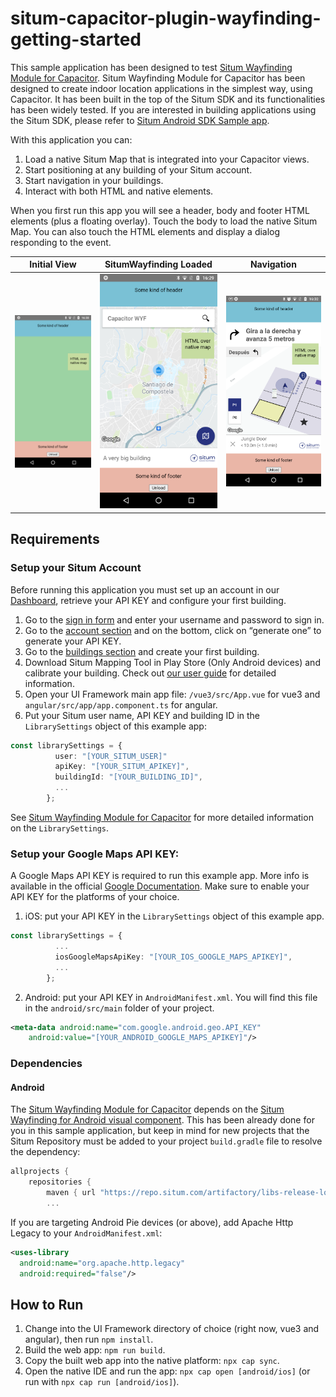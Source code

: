 # situm-capacitor-plugin-wayfinding-getting-started

This sample application has been designed to test [Situm Wayfinding Module for Capacitor](https://github.com/situmtech/situm-capacitor-plugin-wayfinding). Situm Wayfinding Module for Capacitor has been designed to create indoor location applications in the simplest way, using Capacitor. It has been built in the top of the Situm SDK and its functionalities has been widely tested. If you are interested in building applications using the Situm SDK, please refer to [Situm Android SDK Sample app](https://github.com/situmtech/situm-android-getting-started).

With this application you can:

1. Load a native Situm Map that is integrated into your Capacitor views.
2. Start positioning at any building of your Situm account.
3. Start navigation in your buildings.
4. Interact with both HTML and native elements.

When you first run this app you will see a header, body and footer HTML elements (plus a floating overlay).
Touch the body to load the native Situm Map.
You can also touch the HTML elements and display a dialog responding to the event.

Initial View               | SitumWayfinding Loaded     | Navigation
:-------------------------:|:-------------------------: |:-------------------------:
![Initial View](images/wyf-pre-load.png?raw=true "Initial view")  |  ![SitumWayfinding Loaded](images/wyf-loaded.png?raw=true "SitumWayfindingLoaded") | ![Navigation](images/wyf-navigation.png?raw=true "Navigation")

## Requirements

### Setup your Situm Account

Before running this application you must set up an account in our [Dashboard](https://dashboard.situm.com), retrieve your API KEY and configure your first building.

1. Go to the [sign in form](http://dashboard.situm.com/accounts/register) and enter your username and password to sign in.
2. Go to the [account section](https://dashboard.situm.com/accounts/profile) and on the bottom, click on “generate one” to generate your API KEY.
3. Go to the [buildings section](http://dashboard.situm.com/buildings) and create your first building.
4. Download Situm Mapping Tool in Play Store (Only Android devices) and calibrate your building. Check out [our user guide](https://situm.com/docs/03-calibration/) for detailed information.
5. Open your UI Framework main app file: `/vue3/src/App.vue` for vue3 and `angular/src/app/app.component.ts` for angular.
7. Put your Situm user name, API KEY and building ID in the `LibrarySettings` object of this example app:
```typescript
const librarySettings = {
          user: "[YOUR_SITUM_USER]"
          apiKey: "[YOUR_SITUM_APIKEY]",
          buildingId: "[YOUR_BUILDING_ID]",
          ...
        };
```
See [Situm Wayfinding Module for Capacitor](https://github.com/situmtech/situm-capacitor-plugin-wayfinding) for more detailed information on the `LibrarySettings`.

### Setup your Google Maps API KEY:

A Google Maps API KEY is required to run this example app.
More info is available in the official [Google Documentation](https://developers.google.com/maps/documentation/android-sdk/get-api-key).
Make sure to enable your API KEY for the platforms of your choice.

1. iOS: put your API KEY in the `LibrarySettings` object of this example app.
```typescript
const librarySettings = {
          ...
          iosGoogleMapsApiKey: "[YOUR_IOS_GOOGLE_MAPS_APIKEY]",
          ...
        };
```
2. Android: put your API KEY in `AndroidManifest.xml`. You will find this file in the `android/src/main` folder of your project.
```xml
<meta-data android:name="com.google.android.geo.API_KEY"
    android:value="[YOUR_ANDROID_GOOGLE_MAPS_APIKEY]"/>
```

### Dependencies

#### Android

The [Situm Wayfinding Module for Capacitor](https://github.com/situmtech/situm-capacitor-plugin-wayfinding) depends on the [Situm Wayfinding for Android visual component](https://situm.com/docs/01-android-quickstart-guide/). This has been already done for you in this sample application, but keep in mind for new projects that the Situm Repository must be added to your project `build.gradle` file to resolve the dependency:
```groovy
allprojects {
    repositories {
        maven { url "https://repo.situm.com/artifactory/libs-release-local" }
        ...
```

If you are targeting Android Pie devices (or above), add Apache Http Legacy to your `AndroidManifest.xml`:
```xml
<uses-library
  android:name="org.apache.http.legacy"
  android:required="false"/>
```

## How to Run

1. Change into the UI Framework directory of choice (right now, vue3 and angular), then run `npm install`.
2. Build the web app: `npm run build`.
3. Copy the built web app into the native platform: `npx cap sync`.
4. Open the native IDE and run the app: `npx cap open [android/ios]` (or run with `npx cap run [android/ios]`).
